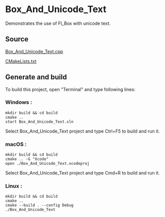 # Box_And_Unicode_Text

Demonstrates the use of Fl_Box with unicode text.

## Source

[Box_And_Unicode_Text.cpp](Box_And_Unicode_Text.cpp)

[CMakeLists.txt](CMakeLists.txt)

## Generate and build

To build this project, open "Terminal" and type following lines:

### Windows :

``` shell
mkdir build && cd build
cmake .. 
start Box_And_Unicode_Text.sln
```

Select Box_And_Unicode_Text project and type Ctrl+F5 to build and run it.

### macOS :

``` shell
mkdir build && cd build
cmake .. -G "Xcode"
open ./Box_And_Unicode_Text.xcodeproj
```

Select Box_And_Unicode_Text project and type Cmd+R to build and run it.

### Linux :

``` shell
mkdir build && cd build
cmake .. 
cmake --build . --config Debug
./Box_And_Unicode_Text
```
